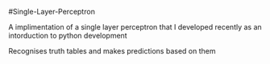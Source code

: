 #Single-Layer-Perceptron

A implimentation of a single layer perceptron that I developed recently as an intorduction to python development

Recognises truth tables and makes predictions based on them
